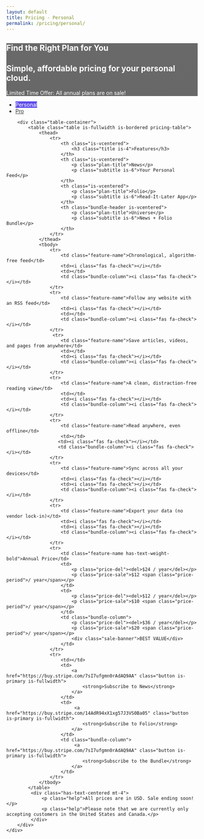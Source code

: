 ```yaml
---
layout: default
title: Pricing - Personal
permalink: /pricing/personal/
---
```


<style>
    /* The Lux theme handles its own font imports and background colors. */

    /* Hero Section Styling */
    .hero.is-primary {
        background-image: linear-gradient(rgba(10, 10, 10, 0.6), rgba(10, 10, 10, 0.8)), url('https://stargazehawaii.com/wp-content/uploads/2015/01/M45-Pleiades-Cluster.jpg');
        background-position: center center;
        background-size: cover;
        background-attachment: fixed; /* Creates a parallax effect */
    }

    .hero .title, .hero .subtitle {
        color: #fff;
    }

    .navbar.is-fixed-top {
        background-color: rgba(10, 10, 10, 0.85); /* Slightly darker for better contrast */
        backdrop-filter: blur(10px);
        -webkit-backdrop-filter: blur(10px);
    }

    /* Ensure navbar text and brand title is readable and white */
    .navbar-item, .navbar-item a, .navbar-brand a, .navbar-brand .title {
         color: #fff;
    }
    .navbar-item a:hover, .navbar-item.is-active a {
        color: hsl(204, 86%, 53%);
    }

    /* Set logo icon to the new highlight color */
    .navbar-brand .fa-circle-nodes {
         color: #5f4dea !important;
    }
    
    .footer .footer-links a {
        margin: 0 10px;
    }

    /* Pricing Table Styling */
    .pricing-table {
        border-collapse: collapse;
        width: 100%;
        margin-top: 3rem;
    }
    .pricing-table th, .pricing-table td {
        padding: 1.25rem 1rem;
        text-align: center;
        border: 1px solid #dbdbdb;
    }
    .pricing-table th {
        background-color: #f5f5f5;
    }
    .pricing-table td.feature-name {
        text-align: left;
        font-weight: 500;
    }
    .pricing-table .fa-check {
        color: #23d160; /* Bulma's success color */
        font-size: 1.5rem;
    }
    .pricing-table .price-del {
        color: #999;
    }
    .pricing-table .price-sale {
        font-size: 1.75rem;
        font-weight: bold;
    }
    .pricing-table .price-period {
        font-size: 1rem;
        font-weight: 300;
    }
    .pricing-table .plan-title {
        font-size: 1.5rem;
        font-weight: bold;
    }
    .bundle-column {
        border: 3px solid #5f4dea; /* Highlight the bundle */
    }
    .bundle-header {
        background-color: #5f4dea;
        color: #fff;
    }
    .sale-banner {
        background-color: #ff3860;
        color: #fff;
        padding: 0.5rem;
        font-weight: bold;
    }

    /* Styles from original pricing page */
    .hero.is-primary {
        background-image: linear-gradient(rgba(10, 10, 10, 0.6), rgba(10, 10, 10, 0.8)), url('https://stargazehawaii.com/wp-content/uploads/2015/01/M45-Pleiades-Cluster.jpg');
        background-position: center center;
        background-size: cover;
        background-attachment: fixed;
    }
    .hero .title, .hero .subtitle { color: #fff; }
    .navbar.is-fixed-top {
        background-color: rgba(10, 10, 10, 0.85);
        backdrop-filter: blur(10px);
        -webkit-backdrop-filter: blur(10px);
    }
    .navbar-item, .navbar-item a, .navbar-brand a, .navbar-brand .title { color: #fff; }
    .navbar-item a:hover, .navbar-item.is-active a { color: hsl(204, 86%, 53%); }
    .navbar-brand .fa-circle-nodes { color: #5f4dea !important; }
    .footer .footer-links a { margin: 0 10px; }
    .pricing-table { border-collapse: collapse; width: 100%; margin-top: 3rem; }
    .pricing-table th, .pricing-table td { padding: 1.25rem 1rem; text-align: center; border: 1px solid #dbdbdb; }
    .pricing-table th { background-color: #f5f5f5; }
    .pricing-table td.feature-name { text-align: left; font-weight: 500; }
    .pricing-table .fa-check { color: #23d160; font-size: 1.5rem; }
    .pricing-table .fa-times { color: #ff3860; font-size: 1.5rem; }
    .pricing-table .price-del { color: #999; }
    .pricing-table .price-sale { font-size: 1.75rem; font-weight: bold; }
    .pricing-table .price-period { font-size: 1rem; font-weight: 300; }
    .pricing-table .plan-title { font-size: 1.5rem; font-weight: bold; }
    .sale-banner { background-color: #ff3860; color: #fff; padding: 0.5rem; font-weight: bold; }
    .tabs a { color: #363636; }
    .tabs.is-boxed a, .tabs.is-toggle a { color: #363636; }
    .tabs.is-boxed li.is-active a, .tabs.is-toggle li.is-active a { color: #fff; background-color: #5f4dea; border-color: #5f4dea; }
</style>

<section class="hero is-primary is-medium">
  <div class="hero-body">
    <div class="container has-text-centered">
      <h1 class="title is-1">
        Find the Right Plan for You
      </h1>
      <h2 class="subtitle is-3">
        Simple, affordable pricing for your personal cloud.
      </h2>
       <p class="subtitle is-5 has-text-warning has-text-weight-bold mt-5">
            Limited Time Offer: All annual plans are on sale!
        </p>
    </div>
  </div>
</section>

<section class="section is-medium" id="pricing">
    <div class="container">
        <div class="tabs is-centered is-toggle is-fullwidth is-large">
          <ul>
            <li class="is-active"><a>Personal</a></li>
            <li><a href="/pricing/pro/">Pro</a></li>
          </ul>
        </div>

        <div class="table-container">
            <table class="table is-fullwidth is-bordered pricing-table">
                <thead>
                    <tr>
                        <th class="is-vcentered">
                            <h3 class="title is-4">Features</h3>
                        </th>
                        <th class="is-vcentered">
                            <p class="plan-title">News</p>
                            <p class="subtitle is-6">Your Personal Feed</p>
                        </th>
                        <th class="is-vcentered">
                            <p class="plan-title">Folio</p>
                            <p class="subtitle is-6">Read-It-Later App</p>
                        </th>
                        <th class="bundle-header is-vcentered">
                            <p class="plan-title">Universe</p>
                            <p class="subtitle is-6">News + Folio Bundle</p>
                        </th>
                    </tr>
                </thead>
                <tbody>
                    <tr>
                        <td class="feature-name">Chronological, algorithm-free feed</td>
                        <td><i class="fas fa-check"></i></td>
                        <td></td>
                        <td class="bundle-column"><i class="fas fa-check"></i></td>
                    </tr>
                    <tr>
                        <td class="feature-name">Follow any website with an RSS feed</td>
                        <td><i class="fas fa-check"></i></td>
                        <td></td>
                        <td class="bundle-column"><i class="fas fa-check"></i></td>
                    </tr>
                     <tr>
                        <td class="feature-name">Save articles, videos, and pages from anywhere</td>
                        <td></td>
                        <td><i class="fas fa-check"></i></td>
                        <td class="bundle-column"><i class="fas fa-check"></i></td>
                    </tr>
                    <tr>
                        <td class="feature-name">A clean, distraction-free reading view</td>
                        <td></td>
                        <td><i class="fas fa-check"></i></td>
                        <td class="bundle-column"><i class="fas fa-check"></i></td>
                    </tr>
                    <tr>
                        <td class="feature-name">Read anywhere, even offline</td>
                        <td></td>
                       <td><i class="fas fa-check"></i></td>
                       <td class="bundle-column"><i class="fas fa-check"></i></td>
                    </tr>
                    <tr>
                        <td class="feature-name">Sync across all your devices</td>
                        <td><i class="fas fa-check"></i></td>
                        <td><i class="fas fa-check"></i></td>
                        <td class="bundle-column"><i class="fas fa-check"></i></td>
                    </tr>
                    <tr>
                        <td class="feature-name">Export your data (no vendor lock-in)</td>
                        <td><i class="fas fa-check"></i></td>
                        <td><i class="fas fa-check"></i></td>
                        <td class="bundle-column"><i class="fas fa-check"></i></td>
                    </tr>
                    <tr>
                        <td class="feature-name has-text-weight-bold">Annual Price</td>
                        <td>
                            <p class="price-del"><del>$24 / year</del></p>
                            <p class="price-sale">$12 <span class="price-period">/ year</span></p>
                        </td>
                        <td>
                            <p class="price-del"><del>$12 / year</del></p>
                            <p class="price-sale">$10 <span class="price-period">/ year</span></p>
                        </td>
                        <td class="bundle-column">
                            <p class="price-del"><del>$36 / year</del></p>
                            <p class="price-sale">$20 <span class="price-period">/ year</span></p>
                            <div class="sale-banner">BEST VALUE</div>
                        </td>
                    </tr>
                    <tr>
                        <td></td>
                        <td>
                            <a href="https://buy.stripe.com/7sI7ufgmn0rAdAQ9AA" class="button is-primary is-fullwidth">
                                <strong>Subscribe to News</strong>
                            </a>
                        </td>
                        <td>
                             <a href="https://buy.stripe.com/14AdR94xX1xg57J3VS0Ba05" class="button is-primary is-fullwidth">
                                <strong>Subscribe to Folio</strong>
                            </a>
                        </td>
                        <td class="bundle-column">
                             <a href="https://buy.stripe.com/7sI7ufgmn0rAdAQ9AA" class="button is-primary is-fullwidth">
                                <strong>Subscribe to the Bundle</strong>
                            </a>
                        </td>
                    </tr>
                </tbody>
            </table>
             <div class="has-text-centered mt-4">
                 <p class="help">All prices are in USD. Sale ending soon!</p>
                 <p class="help">Please note that we are currently only accepting customers in the United States and Canada.</p>
             </div>
        </div>
    </div>
</section>
